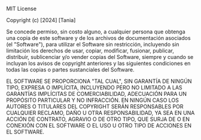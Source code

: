 MIT License

Copyright (c) [2024] [Tania]

Se concede permiso, sin costo alguno, a cualquier persona que obtenga una copia de este software y de los archivos de documentación asociados (el "Software"), para utilizar el Software sin restricción, incluyendo sin limitación los derechos de usar, copiar, modificar, fusionar, publicar, distribuir, sublicenciar y/o vender copias del Software, siempre y cuando se incluyan los avisos de copyright anteriores y las siguientes condiciones en todas las copias o partes sustanciales del Software.

EL SOFTWARE SE PROPORCIONA "TAL CUAL", SIN GARANTÍA DE NINGÚN TIPO, EXPRESA O IMPLÍCITA, INCLUYENDO PERO NO LIMITADO A LAS GARANTÍAS IMPLÍCITAS DE COMERCIABILIDAD, ADECUACIÓN PARA UN PROPÓSITO PARTICULAR Y NO INFRACCIÓN. EN NINGÚN CASO LOS AUTORES O TITULARES DEL COPYRIGHT SERÁN RESPONSABLES POR CUALQUIER RECLAMO, DAÑO U OTRA RESPONSABILIDAD, YA SEA EN UNA ACCIÓN DE CONTRATO, AGRAVIO O DE OTRO TIPO, QUE SURJA DE O EN CONEXIÓN CON EL SOFTWARE O EL USO U OTRO TIPO DE ACCIONES EN EL SOFTWARE.
